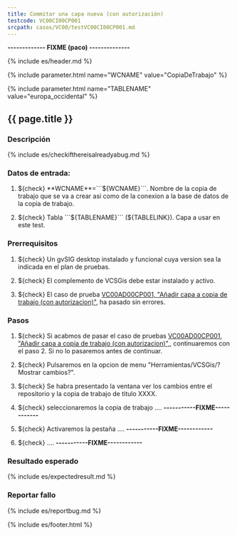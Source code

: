 ```yaml
---
title: Commitar una capa nueva (con autorización)
testcode: VC00CI00CP001
srcpath: casos/VC00/testVC00CI00CP001.md
---
```



**------------- FIXME (paco) --------------**



{% include es/header.md %}

{% include parameter.html name="WCNAME" value="CopiaDeTrabajo" %}

{% include parameter.html name="TABLENAME" value="europa_occidental" %}


## {{ page.title }}

### Descripción


{% include es/checkifthereisalreadyabug.md %}

### Datos de entrada:

1. ${check} **WCNAME**=```${WCNAME}```. Nombre de la copia de trabajo que se va a crear asi como 
   de la conexion a la base de datos de la copia de trabajo. 

2. ${check} Tabla ```${TABLENAME}``` (${TABLELINK}). Capa a usar en este test. 


### Prerrequisitos

1. ${check} Un gvSIG desktop instalado y funcional cuya version sea la indicada en el plan de pruebas.

2. ${check} El complemento de VCSGis debe estar instalado y activo.

3. ${check} El caso de prueba [VC00AD00CP001, "Añadir capa a copia de trabajo (con autorizacion)",](../../AD00/CP001/testVC00AD00CP001.md)
   ha pasado sin errores.

### Pasos

1. ${check} Si acabmos de pasar el caso de pruebas 
   [VC00AD00CP001, "Añadir capa a copia de trabajo (con autorizacion)",](../../AD00/CP001/testVC00AD00CP001.md), 
   continuaremos con el paso 2. 
   Si no lo pasaremos antes de continuar. 
   
2. ${check} Pulsaremos en la opcion de menu "Herramientas/VCSGis/?Mostrar cambios?".

3. ${check} Se habra presentado la ventana ver los cambios entre el repositorio y la copia de trabajo
   de titulo XXXX.

4. ${check} seleccionaremos la copia de trabajo .... **-----------FIXME------------** 

5. ${check} Activaremos la pestaña .... **-----------FIXME------------** 

6. ${check} .... **-----------FIXME------------** 

### Resultado esperado

{% include es/expectedresult.md %}

### Reportar fallo

{% include es/reportbug.md %}

{% include es/footer.html %}
